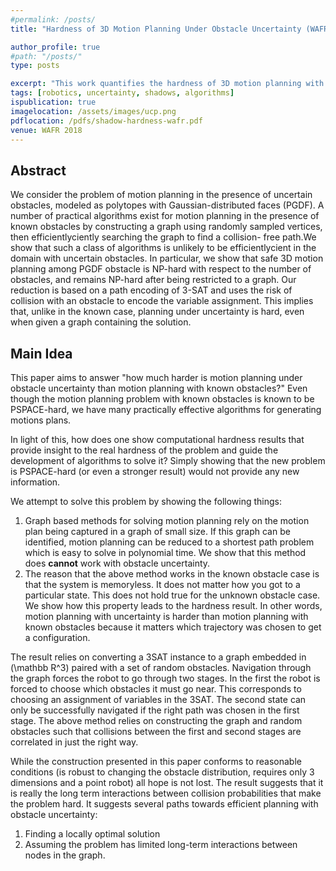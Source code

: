 ```yaml
---
#permalink: /posts/
title: "Hardness of 3D Motion Planning Under Obstacle Uncertainty (WAFR 2018)"

author_profile: true
#path: "/posts/"
type: posts

excerpt: "This work quantifies the hardness of 3D motion planning with uncertain obstacles."
tags: [robotics, uncertainty, shadows, algorithms]
ispublication: true
imagelocation: /assets/images/ucp.png
pdflocation: /pdfs/shadow-hardness-wafr.pdf
venue: WAFR 2018
---
```

## Abstract
We consider the problem of motion planning in the presence
of uncertain obstacles, modeled as polytopes with Gaussian-distributed
faces (PGDF). A number of practical algorithms exist for motion planning
in the presence of known obstacles by constructing a graph using randomly
sampled vertices, then efficientlyciently searching the graph to find a collision-
free path.We show that such a class of algorithms is unlikely to be efficientlycient
in the domain with uncertain obstacles. In particular, we show that safe
3D motion planning among PGDF obstacle is NP-hard with respect to
the number of obstacles, and remains NP-hard after being restricted to
a graph. Our reduction is based on a path encoding of 3-SAT and uses
the risk of collision with an obstacle to encode the variable assignment.
This implies that, unlike in the known case, planning under uncertainty
is hard, even when given a graph containing the solution.


## Main Idea
This paper aims to answer "how much harder is motion planning under obstacle uncertainty than motion planning with known obstacles?" Even though the motion planning problem with known obstacles is known to be PSPACE-hard, we have many practically effective algorithms for generating motions plans. 

In light of this, how does one show computational hardness results that provide insight to the real hardness of the problem and guide the development of algorithms to solve it? Simply showing that the new problem is PSPACE-hard (or even a stronger result) would not provide any new information. 

We attempt to solve this problem by showing the following things:
1. Graph based methods for solving motion planning rely on the motion plan being captured in a graph of small size. If this graph can be identified, motion planning can be reduced to a shortest path problem which is easy to solve in polynomial time. We show that this method does **cannot** work with obstacle uncertainty. 
2. The reason that the above method works in the known obstacle case is that the system is memoryless. It does not matter how you got to a particular state. This does not hold true for the unknown obstacle case. We show how this property leads to the hardness result. In other words, motion planning with uncertainty is harder than motion planning with known obstacles because it matters which trajectory was chosen to get a configuration. 

The result relies on converting a 3SAT instance to a graph embedded in \(\mathbb R^3\) paired with a set of random obstacles. Navigation through the graph forces the robot to go through two stages. In the first the robot is forced to choose which obstacles it must go near. This corresponds to choosing an assignment of variables in the 3SAT. The second state can only be successfully navigated if the right path was chosen in the first stage. The above method relies on constructing the graph and random obstacles such that collisions between the first and second stages are correlated in just the right way. 

While the construction presented in this paper conforms to reasonable conditions (is robust to changing the obstacle distribution, requires only 3 dimensions and a point robot) all hope is not lost. The result suggests that it is really the long term interactions between collision probabilities that make the problem hard. It suggests several paths towards efficient planning with obstacle uncertainty:
1. Finding a locally optimal solution
2. Assuming the problem has limited long-term interactions between nodes in the graph. 


